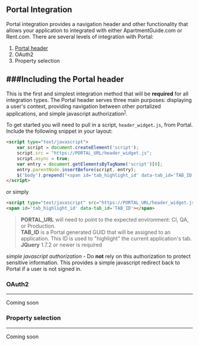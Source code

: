 Portal Integration
---

Portal integration provides a navigation header and other functionality that allows your application to integrated with either ApartmentGuide.com or Rent.com. There are several levels of integration with Portal:

1. [Portal header](#including-the-portal-header)
2. OAuth2
3. Property selection


###Including the Portal header
---

This is the first and simplest integration method that will be **required** for all integration types. The Portal header serves three main purposes: displaying a user's context, providing navigation between other portalized applications, and simple javascript authorization<sup>[1](#simple-javascript-authorization)</sup>.

To get started you will need to pull in a script, `header_widget.js`, from Portal.
Include the following snippet in your layout:

```html
<script type="text/javascript">
    var script = document.createElement('script');
    script.src = "https://PORTAL_URL/header_widget.js";
    script.async = true;
    var entry = document.getElementsByTagName('script')[0];
    entry.parentNode.insertBefore(script, entry);
    $('body').prepend("<span id='tab_highlight_id' data-tab_id='TAB_ID'></span>");
</script>
```

or simply

```html
<script type="text/javascript" src="https://PORTAL_URL/header_widget.js"></script>
<span id='tab_highlight_id' data-tab_id='TAB_ID'></span>
```

> **PORTAL_URL** will need to point to the expected environment: CI, QA, or Production.  
> **TAB_ID** is a Portal generated GUID that will be assigned to an application. This ID is used to "highlight" the current application's tab.
> **JQuery** 1.7.2 or newer is required

<a name="simple-javascript-authorization"></a>*simple javascript authorization* - Do **not** rely on this authorization to protect sensitive information. This provides a simple javascript redirect back to Portal if a user is not signed in.




### OAuth2
---

Coming soon

### Property selection
---

Coming soon
